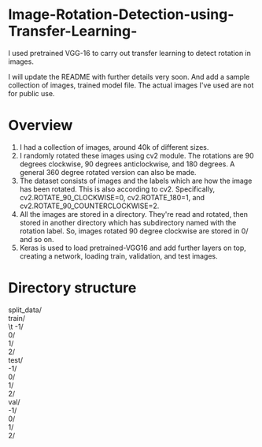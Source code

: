 # Image-Rotation-Detection-using-Transfer-Learning-
I used pretrained VGG-16 to carry out transfer learning to detect rotation in images.

I will update the README with further details very soon. And add a sample collection of images, trained model file. The actual images I've used are not for public use.

# Overview
1. I had a collection of images, around 40k of different sizes.
2. I randomly rotated these images using cv2 module. The rotations are 90 degrees clockwise, 90 degrees anticlockwise, and 180 degrees. A general 360 degree rotated version can also be made.
3. The dataset consists of images and the labels which are how the image has been rotated. This is also according to cv2. Specifically, cv2.ROTATE_90_CLOCKWISE=0, cv2.ROTATE_180=1, and cv2.ROTATE_90_COUNTERCLOCKWISE=2.
4. All the images are stored in a directory. They're read and rotated, then stored in another directory which has subdirectory named with the rotation label. So, images rotated 90 degree clockwise are stored in 0/ and so on.
5. Keras is used to load pretrained-VGG16 and add further layers on top, creating a network, loading train, validation, and test images.

# Directory structure
split_data/  
  train/  
  \t  -1/  
     0/  
     1/  
     2/  
  test/  
    -1/  
     0/  
     1/  
     2/  
  val/  
    -1/  
     0/  
     1/  
     2/  
